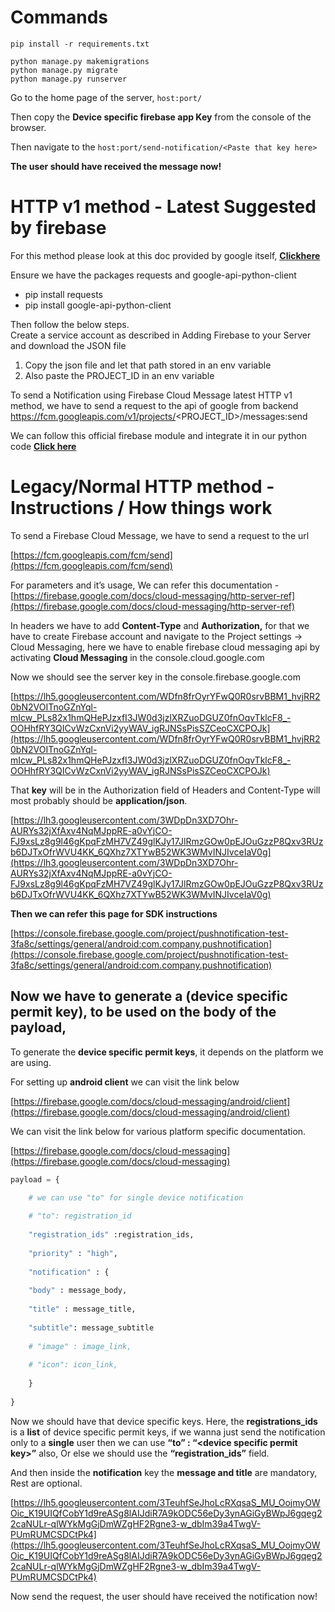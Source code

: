 # **Commands**

`pip install -r requirements.txt`

```
python manage.py makemigrations
python manage.py migrate
python manage.py runserver
```

Go to the home page of the server, `host:port/`

Then copy the **Device specific firebase app Key** from the console of the browser. 

Then navigate to the `host:port/send-notification/<Paste that key here>`

**The user should have received the message now!**

# **HTTP v1 method - Latest Suggested by firebase** 
For this method please look at this doc provided by google itself, [**Clickhere**](https://firebase.google.com/docs/cloud-messaging/migrate-v1)

Ensure we have the packages requests and google-api-python-client
* pip install requests
* pip install google-api-python-client

Then follow the below steps. \
Create a service account as described in Adding Firebase to your Server and download the JSON file
1. Copy the json file and let that path stored in an env variable
2. Also paste the PROJECT_ID in an env variable

To send a Notification using Firebase Cloud Message latest HTTP v1 method, we have to send a request to the api of google from backend
https://fcm.googleapis.com/v1/projects/<PROJECT_ID>/messages:send

We can follow this official firebase module and integrate it in our python code [**Click here**](https://github.com/firebase/quickstart-python/tree/2c68e7c5020f4dbb072cca4da03dba389fbbe4ec/messaging)

# **Legacy/Normal HTTP method - Instructions / How things work**

To send a Firebase Cloud Message, we have to send a request to the url

[https://fcm.googleapis.com/fcm/send](https://fcm.googleapis.com/fcm/send)

For parameters and it’s usage, We can refer this documentation - [https://firebase.google.com/docs/cloud-messaging/http-server-ref](https://firebase.google.com/docs/cloud-messaging/http-server-ref)

In headers we have to add **Content-Type** and **Authorization,** for that we have to create Firebase account and navigate to the Project settings -> Cloud Messaging, here we have to enable firebase cloud messaging api by activating **Cloud Messaging** in the console.cloud.google.com

Now we should see the server key in the console.firebase.google.com

[https://lh5.googleusercontent.com/WDfn8frOyrYFwQ0R0srvBBM1_hvjRR20bN2VOITnoGZnYql-mIcw_PLs82x1hmQHePJzxfI3JW0d3jzlXRZuoDGUZ0fnOqvTklcF8_-OOHhfRY3QICvWzCxnVi2yyWAV_igRJNSsPisSZCeoCXCPOJk](https://lh5.googleusercontent.com/WDfn8frOyrYFwQ0R0srvBBM1_hvjRR20bN2VOITnoGZnYql-mIcw_PLs82x1hmQHePJzxfI3JW0d3jzlXRZuoDGUZ0fnOqvTklcF8_-OOHhfRY3QICvWzCxnVi2yyWAV_igRJNSsPisSZCeoCXCPOJk)

That **key** will be in the Authorization field of Headers and Content-Type will most probably should be **application/json**.

[https://lh3.googleusercontent.com/3WDpDn3XD7Ohr-AURYs32jXfAxv4NqMJppRE-a0vYjCO-FJ9xsLz8g9l46gKpqFzMH7VZ49glKJy17JlRmzGOw0pEJOuGzzP8Qxv3RUzb6DJTxOfrWVU4KK_6QXhz7XTYwB52WK3WMvINJIvceIaV0g](https://lh3.googleusercontent.com/3WDpDn3XD7Ohr-AURYs32jXfAxv4NqMJppRE-a0vYjCO-FJ9xsLz8g9l46gKpqFzMH7VZ49glKJy17JlRmzGOw0pEJOuGzzP8Qxv3RUzb6DJTxOfrWVU4KK_6QXhz7XTYwB52WK3WMvINJIvceIaV0g)

**Then we can refer this page for SDK instructions**

[https://console.firebase.google.com/project/pushnotification-test-3fa8c/settings/general/android:com.company.pushnotification](https://console.firebase.google.com/project/pushnotification-test-3fa8c/settings/general/android:com.company.pushnotification)

## **Now we have to generate a (device specific permit key), to be used on the body of the payload,**

To generate the **device specific permit keys**, it depends on the platform we are using.

For setting up **android client** we can visit the link below

[https://firebase.google.com/docs/cloud-messaging/android/client](https://firebase.google.com/docs/cloud-messaging/android/client)

We can visit the link below for various platform specific documentation.

[https://firebase.google.com/docs/cloud-messaging](https://firebase.google.com/docs/cloud-messaging)

```python
payload = {

	# we can use "to" for single device notification
	
	# "to": registration_id
	
	"registration_ids" :registration_ids,
	
	"priority" : "high",
	
	"notification" : {
	
	"body" : message_body,
	
	"title" : message_title,
	
	"subtitle": message_subtitle
	
	# "image" : image_link,
	
	# "icon": icon_link,
	
	}
	
}
```

Now we should have that device specific keys. Here, the **registrations_ids** is a **list** of device specific permit keys, if we wanna just send the notification only to a **single** user then we can use **“to” : “<**device specific permit key**>”** also, Or else we should use the **“registration_ids”** field.

And then inside the **notification** key the **message and title** are mandatory, Rest are optional.

[https://lh5.googleusercontent.com/3TeuhfSeJhoLcRXqsaS_MU_OojmyOWOic_K19UIQfCobY1d9reASg8lAIJdiR7A9kODC56eDy3ynAGiGyBWpJ6gqeg22caNULr-qlWYkMgGjDmWZgHF2Rgne3-w_dbIm39a4TwgV-PUmRUMCSDCtPk4](https://lh5.googleusercontent.com/3TeuhfSeJhoLcRXqsaS_MU_OojmyOWOic_K19UIQfCobY1d9reASg8lAIJdiR7A9kODC56eDy3ynAGiGyBWpJ6gqeg22caNULr-qlWYkMgGjDmWZgHF2Rgne3-w_dbIm39a4TwgV-PUmRUMCSDCtPk4)

Now send the request, the user should have received the notification now!

